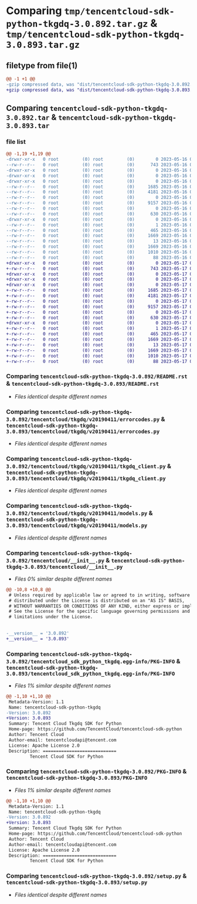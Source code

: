 # Comparing `tmp/tencentcloud-sdk-python-tkgdq-3.0.892.tar.gz` & `tmp/tencentcloud-sdk-python-tkgdq-3.0.893.tar.gz`

## filetype from file(1)

```diff
@@ -1 +1 @@
-gzip compressed data, was "dist/tencentcloud-sdk-python-tkgdq-3.0.892.tar", last modified: Tue May 16 00:48:46 2023, max compression
+gzip compressed data, was "dist/tencentcloud-sdk-python-tkgdq-3.0.893.tar", last modified: Wed May 17 03:43:19 2023, max compression
```

## Comparing `tencentcloud-sdk-python-tkgdq-3.0.892.tar` & `tencentcloud-sdk-python-tkgdq-3.0.893.tar`

### file list

```diff
@@ -1,19 +1,19 @@
-drwxr-xr-x   0 root         (0) root         (0)        0 2023-05-16 00:48:46.000000 tencentcloud-sdk-python-tkgdq-3.0.892/
--rw-r--r--   0 root         (0) root         (0)      743 2023-05-16 00:48:46.000000 tencentcloud-sdk-python-tkgdq-3.0.892/README.rst
-drwxr-xr-x   0 root         (0) root         (0)        0 2023-05-16 00:48:46.000000 tencentcloud-sdk-python-tkgdq-3.0.892/tencentcloud/
-drwxr-xr-x   0 root         (0) root         (0)        0 2023-05-16 00:48:46.000000 tencentcloud-sdk-python-tkgdq-3.0.892/tencentcloud/tkgdq/
-drwxr-xr-x   0 root         (0) root         (0)        0 2023-05-16 00:48:46.000000 tencentcloud-sdk-python-tkgdq-3.0.892/tencentcloud/tkgdq/v20190411/
--rw-r--r--   0 root         (0) root         (0)     1685 2023-05-16 00:48:46.000000 tencentcloud-sdk-python-tkgdq-3.0.892/tencentcloud/tkgdq/v20190411/errorcodes.py
--rw-r--r--   0 root         (0) root         (0)     4181 2023-05-16 00:48:46.000000 tencentcloud-sdk-python-tkgdq-3.0.892/tencentcloud/tkgdq/v20190411/tkgdq_client.py
--rw-r--r--   0 root         (0) root         (0)        0 2023-05-16 00:48:46.000000 tencentcloud-sdk-python-tkgdq-3.0.892/tencentcloud/tkgdq/v20190411/__init__.py
--rw-r--r--   0 root         (0) root         (0)     9157 2023-05-16 00:48:46.000000 tencentcloud-sdk-python-tkgdq-3.0.892/tencentcloud/tkgdq/v20190411/models.py
--rw-r--r--   0 root         (0) root         (0)        0 2023-05-16 00:48:46.000000 tencentcloud-sdk-python-tkgdq-3.0.892/tencentcloud/tkgdq/__init__.py
--rw-r--r--   0 root         (0) root         (0)      630 2023-05-16 00:48:46.000000 tencentcloud-sdk-python-tkgdq-3.0.892/tencentcloud/__init__.py
-drwxr-xr-x   0 root         (0) root         (0)        0 2023-05-16 00:48:46.000000 tencentcloud-sdk-python-tkgdq-3.0.892/tencentcloud_sdk_python_tkgdq.egg-info/
--rw-r--r--   0 root         (0) root         (0)        1 2023-05-16 00:48:46.000000 tencentcloud-sdk-python-tkgdq-3.0.892/tencentcloud_sdk_python_tkgdq.egg-info/dependency_links.txt
--rw-r--r--   0 root         (0) root         (0)      465 2023-05-16 00:48:46.000000 tencentcloud-sdk-python-tkgdq-3.0.892/tencentcloud_sdk_python_tkgdq.egg-info/SOURCES.txt
--rw-r--r--   0 root         (0) root         (0)     1669 2023-05-16 00:48:46.000000 tencentcloud-sdk-python-tkgdq-3.0.892/tencentcloud_sdk_python_tkgdq.egg-info/PKG-INFO
--rw-r--r--   0 root         (0) root         (0)       13 2023-05-16 00:48:46.000000 tencentcloud-sdk-python-tkgdq-3.0.892/tencentcloud_sdk_python_tkgdq.egg-info/top_level.txt
--rw-r--r--   0 root         (0) root         (0)     1669 2023-05-16 00:48:46.000000 tencentcloud-sdk-python-tkgdq-3.0.892/PKG-INFO
--rw-r--r--   0 root         (0) root         (0)     1010 2023-05-16 00:48:46.000000 tencentcloud-sdk-python-tkgdq-3.0.892/setup.py
--rw-r--r--   0 root         (0) root         (0)       88 2023-05-16 00:48:46.000000 tencentcloud-sdk-python-tkgdq-3.0.892/setup.cfg
+drwxr-xr-x   0 root         (0) root         (0)        0 2023-05-17 03:43:19.000000 tencentcloud-sdk-python-tkgdq-3.0.893/
+-rw-r--r--   0 root         (0) root         (0)      743 2023-05-17 03:43:19.000000 tencentcloud-sdk-python-tkgdq-3.0.893/README.rst
+drwxr-xr-x   0 root         (0) root         (0)        0 2023-05-17 03:43:19.000000 tencentcloud-sdk-python-tkgdq-3.0.893/tencentcloud/
+drwxr-xr-x   0 root         (0) root         (0)        0 2023-05-17 03:43:19.000000 tencentcloud-sdk-python-tkgdq-3.0.893/tencentcloud/tkgdq/
+drwxr-xr-x   0 root         (0) root         (0)        0 2023-05-17 03:43:19.000000 tencentcloud-sdk-python-tkgdq-3.0.893/tencentcloud/tkgdq/v20190411/
+-rw-r--r--   0 root         (0) root         (0)     1685 2023-05-17 03:43:19.000000 tencentcloud-sdk-python-tkgdq-3.0.893/tencentcloud/tkgdq/v20190411/errorcodes.py
+-rw-r--r--   0 root         (0) root         (0)     4181 2023-05-17 03:43:19.000000 tencentcloud-sdk-python-tkgdq-3.0.893/tencentcloud/tkgdq/v20190411/tkgdq_client.py
+-rw-r--r--   0 root         (0) root         (0)        0 2023-05-17 03:43:19.000000 tencentcloud-sdk-python-tkgdq-3.0.893/tencentcloud/tkgdq/v20190411/__init__.py
+-rw-r--r--   0 root         (0) root         (0)     9157 2023-05-17 03:43:19.000000 tencentcloud-sdk-python-tkgdq-3.0.893/tencentcloud/tkgdq/v20190411/models.py
+-rw-r--r--   0 root         (0) root         (0)        0 2023-05-17 03:43:19.000000 tencentcloud-sdk-python-tkgdq-3.0.893/tencentcloud/tkgdq/__init__.py
+-rw-r--r--   0 root         (0) root         (0)      630 2023-05-17 03:43:19.000000 tencentcloud-sdk-python-tkgdq-3.0.893/tencentcloud/__init__.py
+drwxr-xr-x   0 root         (0) root         (0)        0 2023-05-17 03:43:19.000000 tencentcloud-sdk-python-tkgdq-3.0.893/tencentcloud_sdk_python_tkgdq.egg-info/
+-rw-r--r--   0 root         (0) root         (0)        1 2023-05-17 03:43:19.000000 tencentcloud-sdk-python-tkgdq-3.0.893/tencentcloud_sdk_python_tkgdq.egg-info/dependency_links.txt
+-rw-r--r--   0 root         (0) root         (0)      465 2023-05-17 03:43:19.000000 tencentcloud-sdk-python-tkgdq-3.0.893/tencentcloud_sdk_python_tkgdq.egg-info/SOURCES.txt
+-rw-r--r--   0 root         (0) root         (0)     1669 2023-05-17 03:43:19.000000 tencentcloud-sdk-python-tkgdq-3.0.893/tencentcloud_sdk_python_tkgdq.egg-info/PKG-INFO
+-rw-r--r--   0 root         (0) root         (0)       13 2023-05-17 03:43:19.000000 tencentcloud-sdk-python-tkgdq-3.0.893/tencentcloud_sdk_python_tkgdq.egg-info/top_level.txt
+-rw-r--r--   0 root         (0) root         (0)     1669 2023-05-17 03:43:19.000000 tencentcloud-sdk-python-tkgdq-3.0.893/PKG-INFO
+-rw-r--r--   0 root         (0) root         (0)     1010 2023-05-17 03:43:19.000000 tencentcloud-sdk-python-tkgdq-3.0.893/setup.py
+-rw-r--r--   0 root         (0) root         (0)       88 2023-05-17 03:43:19.000000 tencentcloud-sdk-python-tkgdq-3.0.893/setup.cfg
```

### Comparing `tencentcloud-sdk-python-tkgdq-3.0.892/README.rst` & `tencentcloud-sdk-python-tkgdq-3.0.893/README.rst`

 * *Files identical despite different names*

### Comparing `tencentcloud-sdk-python-tkgdq-3.0.892/tencentcloud/tkgdq/v20190411/errorcodes.py` & `tencentcloud-sdk-python-tkgdq-3.0.893/tencentcloud/tkgdq/v20190411/errorcodes.py`

 * *Files identical despite different names*

### Comparing `tencentcloud-sdk-python-tkgdq-3.0.892/tencentcloud/tkgdq/v20190411/tkgdq_client.py` & `tencentcloud-sdk-python-tkgdq-3.0.893/tencentcloud/tkgdq/v20190411/tkgdq_client.py`

 * *Files identical despite different names*

### Comparing `tencentcloud-sdk-python-tkgdq-3.0.892/tencentcloud/tkgdq/v20190411/models.py` & `tencentcloud-sdk-python-tkgdq-3.0.893/tencentcloud/tkgdq/v20190411/models.py`

 * *Files identical despite different names*

### Comparing `tencentcloud-sdk-python-tkgdq-3.0.892/tencentcloud/__init__.py` & `tencentcloud-sdk-python-tkgdq-3.0.893/tencentcloud/__init__.py`

 * *Files 0% similar despite different names*

```diff
@@ -10,8 +10,8 @@
 # Unless required by applicable law or agreed to in writing, software
 # distributed under the License is distributed on an "AS IS" BASIS,
 # WITHOUT WARRANTIES OR CONDITIONS OF ANY KIND, either express or implied.
 # See the License for the specific language governing permissions and
 # limitations under the License.
 
 
-__version__ = '3.0.892'
+__version__ = '3.0.893'
```

### Comparing `tencentcloud-sdk-python-tkgdq-3.0.892/tencentcloud_sdk_python_tkgdq.egg-info/PKG-INFO` & `tencentcloud-sdk-python-tkgdq-3.0.893/tencentcloud_sdk_python_tkgdq.egg-info/PKG-INFO`

 * *Files 1% similar despite different names*

```diff
@@ -1,10 +1,10 @@
 Metadata-Version: 1.1
 Name: tencentcloud-sdk-python-tkgdq
-Version: 3.0.892
+Version: 3.0.893
 Summary: Tencent Cloud Tkgdq SDK for Python
 Home-page: https://github.com/TencentCloud/tencentcloud-sdk-python
 Author: Tencent Cloud
 Author-email: tencentcloudapi@tencent.com
 License: Apache License 2.0
 Description: ============================
         Tencent Cloud SDK for Python
```

### Comparing `tencentcloud-sdk-python-tkgdq-3.0.892/PKG-INFO` & `tencentcloud-sdk-python-tkgdq-3.0.893/PKG-INFO`

 * *Files 1% similar despite different names*

```diff
@@ -1,10 +1,10 @@
 Metadata-Version: 1.1
 Name: tencentcloud-sdk-python-tkgdq
-Version: 3.0.892
+Version: 3.0.893
 Summary: Tencent Cloud Tkgdq SDK for Python
 Home-page: https://github.com/TencentCloud/tencentcloud-sdk-python
 Author: Tencent Cloud
 Author-email: tencentcloudapi@tencent.com
 License: Apache License 2.0
 Description: ============================
         Tencent Cloud SDK for Python
```

### Comparing `tencentcloud-sdk-python-tkgdq-3.0.892/setup.py` & `tencentcloud-sdk-python-tkgdq-3.0.893/setup.py`

 * *Files identical despite different names*

